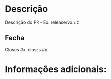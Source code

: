 # Descrição  
Descrição do PR - Ex: release/vx.y.z

## Fecha  
Closes #x, closes #y 

# Informações adicionais: